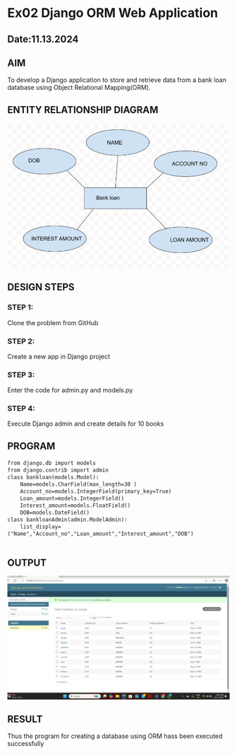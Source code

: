 # Ex02 Django ORM Web Application
## Date:11.13.2024

## AIM

To develop a Django application to store and retrieve data from a bank loan database using Object Relational Mapping(ORM).

## ENTITY RELATIONSHIP DIAGRAM
![alt text](<orm output.jpg>)


## DESIGN STEPS

### STEP 1:
Clone the problem from GitHub

### STEP 2:
Create a new app in Django project

### STEP 3:
Enter the code for admin.py and models.py

### STEP 4:
Execute Django admin and create details for 10 books

## PROGRAM
```
from django.db import models
from django.contrib import admin
class bankloan(models.Model):
	Name=models.CharField(max_length=30 )
	Account_no=models.IntegerField(primary_key=True)
	Loan_amount=models.IntegerField()
	Interest_amount=models.FloatField()
	DOB=models.DateField()
class bankloanAdmin(admin.ModelAdmin):
	list_display=("Name","Account_no","Loan_amount","Interest_amount","DOB")
    
```

## OUTPUT
![alt text](<Screenshot 2024-11-14 220518.png>)

## RESULT
Thus the program for creating a database using ORM hass been executed successfully

